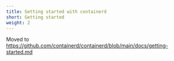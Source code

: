 ```yaml
---
title: Getting started with containerd
short: Getting started
weight: 2
---
```


Moved to https://github.com/containerd/containerd/blob/main/docs/getting-started.md
